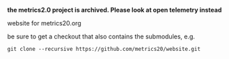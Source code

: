**the metrics2.0 project is archived. Please look at open telemetry instead**

website for metrics20.org

be sure to get a checkout that also contains the submodules, e.g.
```
git clone --recursive https://github.com/metrics20/website.git
```
